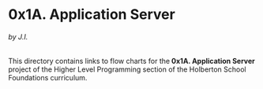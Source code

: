 <h1>0x1A. Application Server</h1>
<h6>by J.I.</h6>

This directory contains links to flow charts for the<strong> 0x1A. Application Server</strong> project of the Higher Level Programming section of the Holberton School Foundations curriculum.
